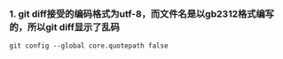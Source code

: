 ### 1. git diff接受的编码格式为utf-8，而文件名是以gb2312格式编写的，所以git diff显示了乱码
```git
git config --global core.quotepath false
```
